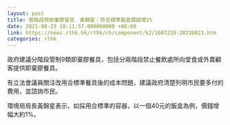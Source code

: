 ```yaml
---
layout: post
title: 兩階段禁即棄膠餐具　黃錦星：符合標準飯盒價錢增1%
date: 2021-08-23 18:11:57.000000000 +08:00
link: https://news.rthk.hk/rthk/ch/component/k2/1607219-20210823.htm
categories: rthk
---
```


政府建議分階段管制9類即棄膠餐具，包括分兩階段禁止餐飲處所向堂食或外賣顧客提供即棄膠餐具。

有立法會議員關注改用合標準餐具後的成本問題，建議政府清楚列明巿民要多付的費用，並諮詢巿民。

環境局局長黃錦星表示，如採用合標準的容器，以一個40元的飯盒為例，價錢增幅大約1%。
